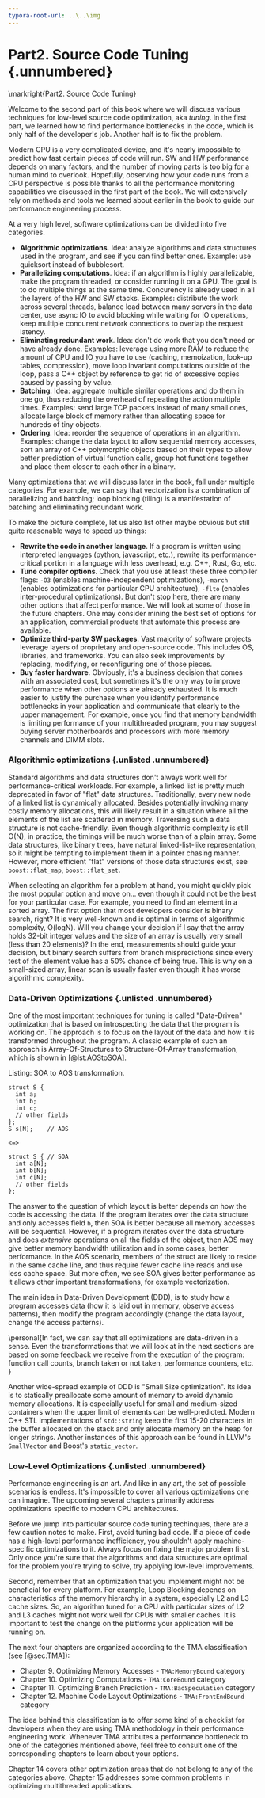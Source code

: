 ```yaml
---
typora-root-url: ..\..\img
---
```


# Part2. Source Code Tuning {.unnumbered}

\markright{Part2. Source Code Tuning}

Welcome to the second part of this book where we will discuss various techniques for low-level source code optimization, aka *tuning*. In the first part, we learned how to find performance bottlenecks in the code, which is only half of the developer's job. Another half is to fix the problem.

Modern CPU is a very complicated device, and it's nearly impossible to predict how fast certain pieces of code will run. SW and HW performance depends on many factors, and the number of moving parts is too big for a human mind to overlook. Hopefully, observing how your code runs from a CPU perspective is possible thanks to all the performance monitoring capabilities we discussed in the first part of the book. We will extensively rely on methods and tools we learned about earlier in the book to guide our performance engineering process.

At a very high level, software optimizations can be divided into five categories.

* **Algorithmic optimizations**. Idea: analyze algorithms and data structures used in the program, and see if you can find better ones. Example: use quicksort instead of bubblesort.
* **Parallelizing computations**. Idea: if an algorithm is highly parallelizable, make the program threaded, or consider running it on a GPU. The goal is to do multiple things at the same time. Concurency is already used in all the layers of the HW and SW stacks. Examples: distribute the work across several threads, balance load between many servers in the data center, use async IO to avoid blocking while waiting for IO operations, keep multiple concurent network connections to overlap the request latency.
* **Eliminating redundant work**. Idea: don't do work that you don't need or have already done. Examples: leverage using more RAM to reduce the amount of CPU and IO you have to use (caching, memoization, look-up tables, compression), move loop invariant computations outside of the loop, pass a C++ object by reference to get rid of excessive copies caused by passing by value.
* **Batching**. Idea: aggregate multiple similar operations and do them in one go, thus reducing the overhead of repeating the action multiple times. Examples: send large TCP packets instead of many small ones, allocate large block of memory rather than allocating space for hundreds of tiny objects.
* **Ordering**. Idea: reorder the sequence of operations in an algorithm. Examples: change the data layout to allow sequential memory accesses, sort an array of C++ polymorphic objects based on their types to allow better prediction of virtual function calls, group hot functions together and place them closer to each other in a binary.

Many optimizations that we will discuss later in the book, fall under multiple categories. For example, we can say that vectorization is a combination of parallelizing and batching; loop blocking (tiling) is a manifestation of batching and eliminating redundant work.

To make the picture complete, let us also list other maybe obvious but still quite reasonable ways to speed up things:

* **Rewrite the code in another language**. If a program is written using interpreted languages (python, javascript, etc.), rewrite its performance-critical portion in a language with less overhead, e.g. C++, Rust, Go, etc.
* **Tune compiler options**. Check that you use at least these three compiler flags: `-O3` (enables machine-independent optimizations), `-march` (enables optimizations for particular CPU architecture), `-flto` (enables inter-procedural optimizations). But don't stop here, there are many other options that affect performance. We will look at some of those in the future chapters. One may consider mining the best set of options for an application, commercial products that automate this process are available.
* **Optimize third-party SW packages**. Vast majority of software projects leverage layers of proprietary and open-source code. This includes OS, libraries, and frameworks. You can also seek improvements by replacing, modifying, or reconfiguring one of those pieces.
* **Buy faster hardware**. Obviously, it's a business decision that comes with an associated cost, but sometimes it's the only way to improve performance when other options are already exhausted. It is much easier to justify the purchase when you identify performance bottlenecks in your application and communicate that clearly to the upper management. For example, once you find that memory bandwidth is limiting performance of your multithreaded program, you may suggest buying server motherboards and processors with more memory channels and DIMM slots.

### Algorithmic optimizations {.unlisted .unnumbered}

Standard algorithms and data structures don't always work well for performance-critical workloads. For example, a linked list is pretty much deprecated in favor of "flat" data structures. Traditionally, every new node of a linked list is dynamically allocated. Besides potentially invoking many costly memory allocations, this will likely result in a situation where all the elements of the list are scattered in memory. Traversing such a data structure is not cache-friendly. Even though algorithmic complexity is still O(N), in practice, the timings will be much worse than of a plain array. Some data structures, like binary trees, have natural linked-list-like representation, so it might be tempting to implement them in a pointer chasing manner. However, more efficient "flat" versions of those data structures exist, see `boost::flat_map`, `boost::flat_set`.

When selecting an algorithm for a problem at hand, you might quickly pick the most popular option and move on... even though it could not be the best for your particular case. For example, you need to find an element in a sorted array. The first option that most developers consider is binary search, right? It is very well-known and is optimal in terms of algorithmic complexity, O(logN). Will you change your decision if I say that the array holds 32-bit integer values and the size of an array is usually very small (less than 20 elements)? In the end, measurements should guide your decision, but binary search suffers from branch mispredictions since every test of the element value has a 50% chance of being true. This is why on a small-sized array, linear scan is usually faster even though it has worse algorithmic complexity.

### Data-Driven Optimizations {.unlisted .unnumbered}

One of the most important techniques for tuning is called "Data-Driven" optimization that is based on introspecting the data that the program is working on. The approach is to focus on the layout of the data and how it is transformed throughout the program. A classic example of such an approach is Array-Of-Structures to Structure-Of-Array transformation, which is shown in [@lst:AOStoSOA]. 

Listing: SOA to AOS transformation.

~~~~ {#lst:AOStoSOA .cpp}
struct S {
  int a;
  int b;
  int c;
  // other fields
};
S s[N];    // AOS

<=>
    
struct S { // SOA
  int a[N];
  int b[N];
  int c[N];
  // other fields  
};
~~~~~~~~~~~~~~~~~~~~~~~~~~~~~~~~~~~~~~~~~~~~~~~~~

The answer to the question of which layout is better depends on how the code is accessing the data. If the program iterates over the data structure and only accesses field `b`, then SOA is better because all memory accesses will be sequential. However, if a program iterates over the data structure and does *extensive* operations on all the fields of the object, then AOS may give better memory bandwidth utilization and in some cases, better performance. In the AOS scenario, members of the struct are likely to reside in the same cache line, and thus require fewer cache line reads and use less cache space. But more often, we see SOA gives better performance as it allows other important transformations, for example vectorization.

The main idea in Data-Driven Development (DDD), is to study how a program accesses data (how it is laid out in memory, observe access patterns), then modify the program accordingly (change the data layout, change the access patterns).

\personal{In fact, we can say that all optimizations are data-driven in a sense. Even the transformations that we will look at in the next sections are based on some feedback we receive from the execution of the program: function call counts, branch taken or not taken, performance counters, etc. }

Another wide-spread example of DDD is "Small Size optimization". Its idea is to statically preallocate some amount of memory to avoid dynamic memory allocations. It is especially useful for small and medium-sized containers when the upper limit of elements can be well-predicted. Modern C++ STL implementations of `std::string` keep the first 15-20 characters in the buffer allocated on the stack and only allocate memory on the heap for longer strings. Another instances of this approach can be found in LLVM's `SmallVector` and Boost's `static_vector`.

### Low-Level Optimizations {.unlisted .unnumbered}

Performance engineering is an art. And like in any art, the set of possible scenarios is endless. It's impossible to cover all various optimizations one can imagine. The upcoming several chapters primarily address optimizations specific to modern CPU architectures. 

Before we jump into particular source code tuning techinques, there are a few caution notes to make. First, avoid tuning bad code. If a piece of code has a high-level performance inefficiency, you shouldn't apply machine-specific optimizations to it. Always focus on fixing the major problem first. Only once you're sure that the algorithms and data structures are optimal for the problem you're trying to solve, try applying low-level improvements.

Second, remember that an optimization that you implement might not be beneficial for every platform. For example, Loop Blocking depends on characteristics of the memory hierarchy in a system, especially L2 and L3 cache sizes. So, an algorithm tuned for a CPU with particular sizes of L2 and L3 caches might not work well for CPUs with smaller caches. It is important to test the change on the platforms your application will be running on.

The next four chapters are organized according to the TMA classification (see [@sec:TMA]):

* Chapter 9. Optimizing Memory Accesses - `TMA:MemoryBound` category
* Chapter 10. Optimizing Computations - `TMA:CoreBound` category
* Chapter 11. Optimizing Branch Prediction - `TMA:BadSpeculation` category
* Chapter 12. Machine Code Layout Optimizations - `TMA:FrontEndBound` category

The idea behind this classification is to offer some kind of a checklist for developers when they are using TMA methodology in their performance engineering work. Whenever TMA attributes a performance bottleneck to one of the categories mentioned above, feel free to consult one of the corresponding chapters to learn about your options.

Chapter 14 covers other optimization areas that do not belong to any of the categories above. Chapter 15 addresses some common problems in optimizing multithreaded applications.